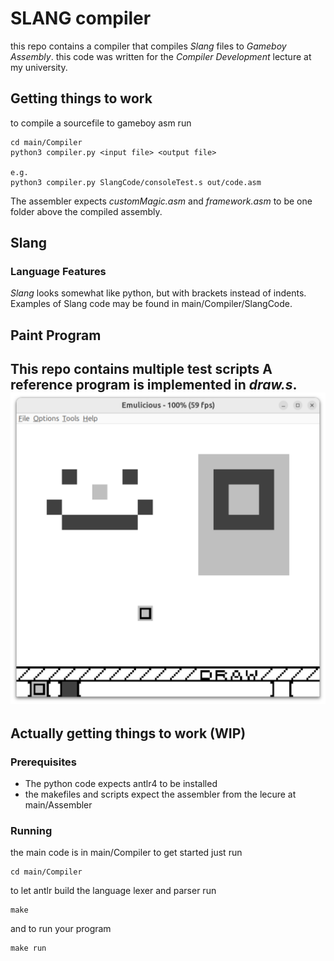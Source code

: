 # SLANG compiler
this repo contains a compiler that compiles *Slang* files to *Gameboy Assembly*.
this code was written for the *Compiler Development* lecture at my university. 

## Getting things to work
to compile a sourcefile to gameboy asm run 
```
cd main/Compiler
python3 compiler.py <input file> <output file>

e.g.
python3 compiler.py SlangCode/consoleTest.s out/code.asm
```
The assembler expects *customMagic.asm* and *framework.asm* to be one folder above the compiled assembly. 

## Slang
### Language Features
*Slang* looks somewhat like python, but with brackets instead of indents.
Examples of Slang code may be found in main/Compiler/SlangCode.

## Paint Program
This repo contains multiple test scripts
A reference program is implemented in *draw.s*.
<img src="assets/Screenshot1.png" width="512"/>
---

## Actually getting things to work (WIP)
### Prerequisites
- The python code expects antlr4 to be installed
- the makefiles and scripts expect the assembler from the lecure at main/Assembler

### Running
the main code is in main/Compiler
to get started just run
```
cd main/Compiler
```
to let antlr build the language lexer and parser run
```
make
```
and to run your program
```
make run
```
